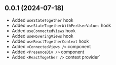 ## 0.0.1 (2024-07-18)
 - Added `useStateTogether` hook
 - Added `useStateTogetherWithPerUserValues` hook
 - Added `useConnectedViews` hook
 - Added `useHoveringViews` hook
 - Added `useReactTogetherContext` hook
 - Added `<ConnectedViews />` component
 - Added `<PresenceDiv />` component
 - Added `<ReactTogether />` context provider`